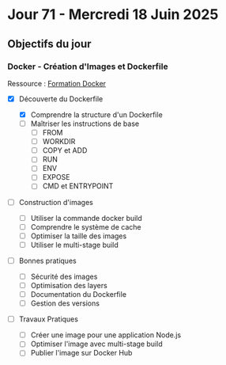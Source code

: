 # Jour 71 - Mercredi 18 Juin 2025

## Objectifs du jour

### Docker - Création d'Images et Dockerfile

Ressource : [Formation Docker](https://github.com/HachemiH/formation-docker)

- [x] Découverte du Dockerfile

  - [x] Comprendre la structure d'un Dockerfile
  - [ ] Maîtriser les instructions de base
    - [ ] FROM
    - [ ] WORKDIR
    - [ ] COPY et ADD
    - [ ] RUN
    - [ ] ENV
    - [ ] EXPOSE
    - [ ] CMD et ENTRYPOINT

- [ ] Construction d'images

  - [ ] Utiliser la commande docker build
  - [ ] Comprendre le système de cache
  - [ ] Optimiser la taille des images
  - [ ] Utiliser le multi-stage build

- [ ] Bonnes pratiques

  - [ ] Sécurité des images
  - [ ] Optimisation des layers
  - [ ] Documentation du Dockerfile
  - [ ] Gestion des versions

- [ ] Travaux Pratiques
  - [ ] Créer une image pour une application Node.js
  - [ ] Optimiser l'image avec multi-stage build
  - [ ] Publier l'image sur Docker Hub
